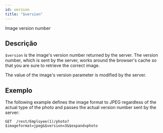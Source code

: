 ```yaml
---
id: version
title: "$version"
---
```


Image version number

## Descrição

`$version` is the image's version number returned by the server. The version number, which is sent by the server, works around the browser's cache so that you are sure to retrieve the correct image.

The value of the image's version parameter is modified by the server.

## Exemplo

The following example defines the image format to JPEG regardless of the actual type of the photo and passes the actual version number sent by the server:

 `GET  /rest/Employee(1)/photo?$imageformat=jpeg&$version=3&$expand=photo`
